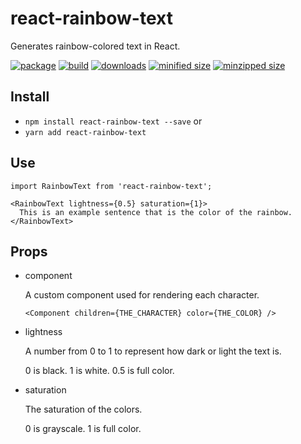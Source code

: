 # react-rainbow-text
Generates rainbow-colored text in React.

[![package](https://img.shields.io/github/package-json/v/CharlesStover/react-rainbow-text.svg)](http://github.com/CharlesStover/delimiter/)
[![build](https://travis-ci.com/CharlesStover/react-rainbow-text.svg)](https://travis-ci.com/CharlesStover/delimiter/)
[![downloads](https://img.shields.io/npm/dt/react-rainbow-text.svg)](https://www.npmjs.com/package/delimiter)
[![minified size](https://img.shields.io/bundlephobia/min/react-rainbow-text.svg)](https://www.npmjs.com/package/delimiter)
[![minzipped size](https://img.shields.io/bundlephobia/minzip/react-rainbow-text.svg)](https://www.npmjs.com/package/delimiter)

## Install
* `npm install react-rainbow-text --save` or
* `yarn add react-rainbow-text`

## Use
```JS
import RainbowText from 'react-rainbow-text';

<RainbowText lightness={0.5} saturation={1}>
  This is an example sentence that is the color of the rainbow.
</RainbowText>
```

## Props

* component

  A custom component used for rendering each character.

  `<Component children={THE_CHARACTER} color={THE_COLOR} />`

* lightness

  A number from 0 to 1 to represent how dark or light the text is.

  0 is black.
  1 is white.
  0.5 is full color.

* saturation

  The saturation of the colors.

  0 is grayscale.
  1 is full color.
